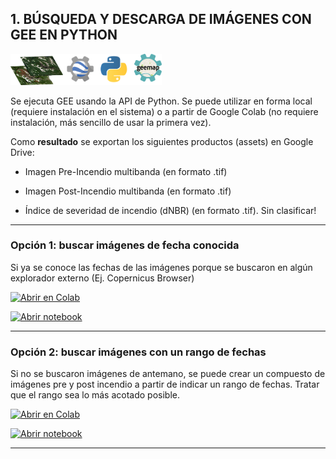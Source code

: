 
## **1. BÚSQUEDA Y DESCARGA DE IMÁGENES CON GEE EN PYTHON**

<img src="https://github.com/romina-gonzalez-musso/Severidad_incendios/blob/main/_images/2_PyGEE.png" width="48%" />

Se ejecuta GEE usando la API de Python. Se puede utilizar en forma local
(requiere instalación en el sistema) o a partir de Google Colab (no
requiere instalación, más sencillo de usar la primera vez).

Como **resultado** se exportan los siguientes productos (assets) en
Google Drive:

- Imagen Pre-Incendio multibanda (en formato .tif)

- Imagen Post-Incendio multibanda (en formato .tif)

- Índice de severidad de incendio (dNBR) (en formato .tif). Sin
  clasificar!

------------------------------------------------------------------------

### **Opción 1: buscar imágenes de fecha conocida**

Si ya se conoce las fechas de las imágenes porque se buscaron en algún
explorador externo (Ej. Copernicus Browser)

[![Abrir en
Colab](https://colab.research.google.com/assets/colab-badge.svg)](https://colab.research.google.com/github/romina-gonzalez-musso/Severidad_incendios/blob/main/Py_R/GEE_dNBR_1_Imagen_seleccionada.ipynb)

[![Abrir
notebook](https://img.shields.io/badge/Ver%20Notebook%20en-Jupyter-orange?logo=jupyter)](https://github.com/romina-gonzalez-musso/Severidad_incendios/blob/main/Py_R/GEE_dNBR_1_Imagen_seleccionada.ipynb)

------------------------------------------------------------------------

### **Opción 2: buscar imágenes con un rango de fechas**

Si no se buscaron imágenes de antemano, se puede crear un compuesto de
imágenes pre y post incendio a partir de indicar un rango de fechas.
Tratar que el rango sea lo más acotado posible.

[![Abrir en
Colab](https://colab.research.google.com/assets/colab-badge.svg)](https://colab.research.google.com/github/romina-gonzalez-musso/Severidad_incendios/blob/main/Py_R/GEE_dNBR_1_Compuesto_rango_fechas.ipynb)

[![Abrir
notebook](https://img.shields.io/badge/Ver%20Notebook%20en-Jupyter-orange?logo=jupyter)](https://github.com/romina-gonzalez-musso/Severidad_incendios/blob/main/Py_R/GEE_dNBR_1_Compuesto_rango_fechas.ipynb)

------------------------------------------------------------------------
